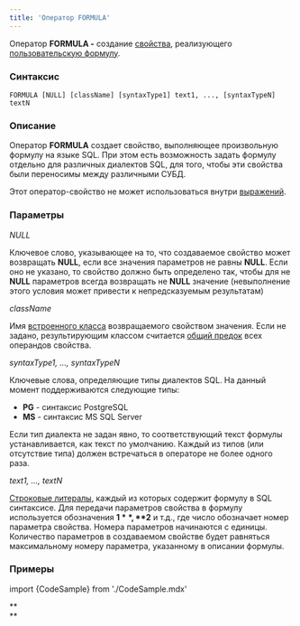 ```yaml
---
title: 'Оператор FORMULA'
---
```


Оператор **FORMULA -** создание [свойства](Свойства.md), реализующего [пользовательскую формулу](Пользовательская_формула_FORMULA.md).

### Синтаксис

    FORMULA [NULL] [className] [syntaxType1] text1, ..., [syntaxTypeN] textN

### Описание

Оператор **FORMULA** создает свойство, выполняющее произвольную формулу на языке SQL. При этом есть возможность задать формулу отдельно для различных диалектов SQL, для того, чтобы эти свойства были переносимы между различными СУБД. 

Этот оператор-свойство не может использоваться внутри [выражений](Выражения.md).

### Параметры

*NULL*

Ключевое слово, указывающее на то, что создаваемое свойство может возвращать **NULL**, если все значения параметров не равны **NULL**. Если оно не указано, то свойство должно быть определено так, чтобы для не **NULL** параметров всегда возвращать не **NULL** значение (невыполнение этого условия может привести к непредсказуемым результатам)

*className*

Имя [встроенного класса](Встроенные_классы.md) возвращаемого свойством значения. Если не задано, результирующим классом считается [общий предок](Встроенные_классы.md#commonparentclass) всех операндов свойства.

*syntaxType1, ..., syntaxTypeN*

Ключевые слова, определяющие типы диалектов SQL. На данный момент поддерживаются следующие типы:

-   **PG** - синтаксис PostgreSQL
-   **MS** - синтаксис MS SQL Server

Если тип диалекта не задан явно, то соответствующий текст формулы устанавливается, как текст по умолчанию. Каждый из типов (или отсутствие типа) должен встречаться в операторе не более одного раза.

*text1, ..., textN*

[Строковые литералы](Идентификаторы.md#strliteral-broken), каждый из которых содержит формулу в SQL синтаксисе. Для передачи параметров свойства в формулу используется обозначения **$1**, **$2** и т.д., где число обозначает номер параметра свойства. Номера параметров начинаются с единицы. Количество параметров в создаваемом свойстве будет равняться максимальному номеру параметра, указанному в описании формулы.

### Примеры


import {CodeSample} from './CodeSample.mdx'

<CodeSample url="https://ru-documentation.lsfusion.org/sample?file=OperatorPropertySample&block=formula"/>

**  
**
